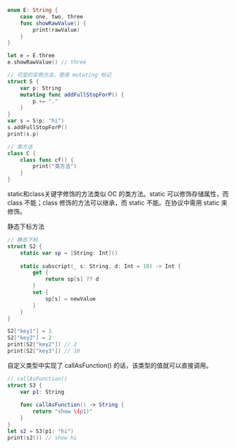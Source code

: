 ```swift
enum E: String {
    case one, two, three
    func showRawValue() {
        print(rawValue)
    }
}

let e = E.three
e.showRawValue() // three

// 可变的实例方法，使用 mutating 标记
struct S {
    var p: String
    mutating func addFullStopForP() {
        p += "."
    }
}
var s = S(p: "hi")
s.addFullStopForP()
print(s.p)

// 类方法
class C {
    class func cf() {
        print("类方法")
    }
}
```

static和class关键字修饰的方法类似 OC 的类方法。static 可以修饰存储属性，而 class 不能；class 修饰的方法可以继承，而 static 不能。在协议中需用 static 来修饰。

静态下标方法

```swift
// 静态下标
struct S2 {
    static var sp = [String: Int]()
    
    static subscript(_ s: String, d: Int = 10) -> Int {
        get {
            return sp[s] ?? d
        }
        set {
            sp[s] = newValue
        }
    }
}

S2["key1"] = 1
S2["key2"] = 2
print(S2["key2"]) // 2
print(S2["key3"]) // 10

```

自定义类型中实现了 callAsFunction() 的话，该类型的值就可以直接调用。

```swift
// callAsFunction()
struct S3 {
    var p1: String
    
    func callAsFunction() -> String {
        return "show \(p1)"
    }
}
let s2 = S3(p1: "hi")
print(s2()) // show hi
```